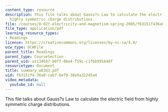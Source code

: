 ```yaml
---
content_type: resource
description: This file talks about Gauss?s Law to calculate the electric field from
  highly symmetric charge distributions.
file: /courses/8-02t-electricity-and-magnetism-spring-2005/fb3151f436a0cab76e7938e9a32245a4_summary_w03d3.pdf
file_type: application/pdf
learning_resource_types:
- Readings
license: https://creativecommons.org/licenses/by-nc-sa/4.0/
ocw_type: OCWFile
parent_title: Readings
parent_type: CourseSection
parent_uid: a1134647-b0ff-86e4-f59c-c1f6b99164df
resourcetype: Document
title: summary_w03d3.pdf
uid: fb3151f4-36a0-cab7-6e79-38e9a32245a4
video_metadata:
  youtube_id: null
---
```

This file talks about Gauss?s Law to calculate the electric field from highly symmetric charge distributions.